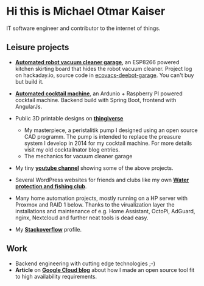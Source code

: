 # Hi this is Michael Otmar Kaiser

IT software engineer and contributor to the internet of things.

## Leisure projects
- **[Automated robot vacuum cleaner garage](https://hackaday.io/project/178993-space-saving-robot-vacuum-cleaner-garage)**, an ESP8266 powered kitchen skirting board that hides the robot vacuum cleaner. Project log on hackaday.io, source code in [ecovacs-deebot-garage](https://github.com/mika2de/ecovacs-deebot-garage). You can't buy but build it. 

- **[Automated cocktail machine](https://cocktailnator.de)**, an Ardunio + Raspberry PI powered cocktail machine. Backend build with Spring Boot, frontend with AngularJs.

- Public 3D printable designs on **[thingiverse](https://www.thingiverse.com/mika2de/designs)** 
  - My masterpiece, a peristalitik pump I designed using an open source CAD programm. The pump is intended to replace the preasure system I develop in 2014 for my cocktail machine. For more details visit my old cocktailnator blog entries.
  - The mechanics for vacuum cleaner garage

- My tiny **[youtube channel](https://www.youtube.com/@mkai2305)** showing some of the above projects. 

- Several WordPress websites for friends and clubs like my own **[Water protection and fishing club](https://gav-reinheim.de)**.

- Many home automation projects, mostly running on a HP server with Proxmox and RAID 1 below. Thanks to the virualization layer the installations and maintenance of e.g. Home Assistant, OctoPi, AdGuard, nginx, Nextcloud and further neat tools is dead easy.

- My **[Stackoverflow](https://stackoverflow.com/users/4482535/mika)** profile.

## Work
- Backend engineering with cutting edge technologies ;-) 
- **Article** on **[Google Cloud blog](https://cloud.google.com/blog/products/databases/deutsche-bank-scales-online-banking-platform-with-spanner?hl=en)** about how I made an open source tool fit to high availability requirements.

